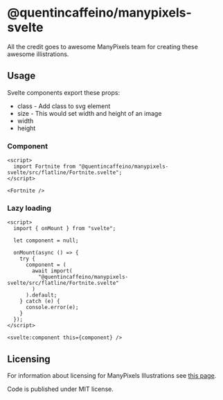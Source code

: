 # @quentincaffeino/manypixels-svelte

All the credit goes to awesome ManyPixels team for creating these awesome illistrations.

## Usage

Svelte components export these props:

- class - Add class to svg element
- size - This would set width and height of an image
- width
- height

### Component

```svelte
<script>
  import Fortnite from "@quentincaffeino/manypixels-svelte/src/flatline/Fortnite.svelte";
</script>

<Fortnite />
```

### Lazy loading

```svelte
<script>
  import { onMount } from "svelte";

  let component = null;

  onMount(async () => {
    try {
      component = (
        await import(
          "@quentincaffeino/manypixels-svelte/src/flatline/Fortnite.svelte"
        )
      ).default;
    } catch (e) {
      console.error(e);
    }
  });
</script>

<svelte:component this={component} />
```

## Licensing

For information about licensing for ManyPixels Illustrations see [this page](https://www.manypixels.co/gallery).

Code is published under MIT license.
